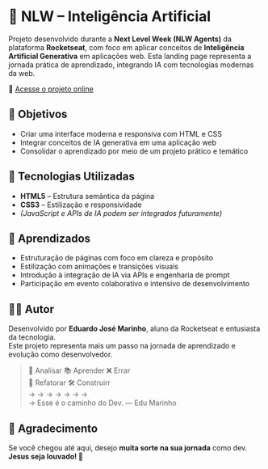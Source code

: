 # 🧠 NLW – Inteligência Artificial

Projeto desenvolvido durante a **Next Level Week (NLW Agents)** da plataforma **Rocketseat**, com foco em aplicar conceitos de **Inteligência Artificial Generativa** em aplicações web. Esta landing page representa a jornada prática de aprendizado, integrando IA com tecnologias modernas da web.

🔗 [Acesse o projeto online](https://edujmarinho.github.io/NLW--Inteligencia-Artificial/)

## 🎯 Objetivos

- Criar uma interface moderna e responsiva com HTML e CSS  
- Integrar conceitos de IA generativa em uma aplicação web  
- Consolidar o aprendizado por meio de um projeto prático e temático  

## 🚀 Tecnologias Utilizadas

- **HTML5** – Estrutura semântica da página  
- **CSS3** – Estilização e responsividade  
- *(JavaScript e APIs de IA podem ser integrados futuramente)*

## 🧠 Aprendizados

- Estruturação de páginas com foco em clareza e propósito  
- Estilização com animações e transições visuais  
- Introdução à integração de IA via APIs e engenharia de prompt  
- Participação em evento colaborativo e intensivo de desenvolvimento

## 🙋‍♂️ Autor

Desenvolvido por **Eduardo José Marinho**, aluno da Rocketseat e entusiasta da tecnologia.  
Este projeto representa mais um passo na jornada de aprendizado e evolução como desenvolvedor.

> 🧠 Analisar 📚 Aprender ❌ Errar  
    🔁 Refatorar  🛠️ Construirr  
    ->   ->   ->   ->   ->   ->   ->    
→ Esse é o caminho do Dev. — Edu Marinho

## 🙌 Agradecimento

Se você chegou até aqui, desejo **muita sorte na sua jornada** como dev.  
**Jesus seja louvado! 🙏**
